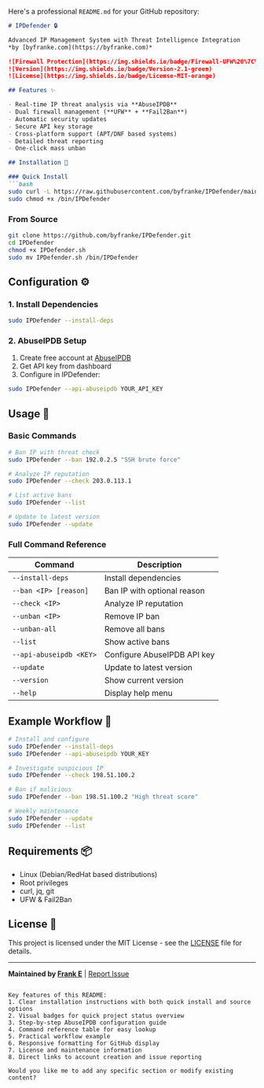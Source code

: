 Here's a professional `README.md` for your GitHub repository:

```markdown
# IPDefender 🔒

Advanced IP Management System with Threat Intelligence Integration  
*by [byfranke.com](https://byfranke.com)*

![Firewall Protection](https://img.shields.io/badge/Firewall-UFW%20%7C%20Fail2Ban-blue)
![Version](https://img.shields.io/badge/Version-2.1-green)
![License](https://img.shields.io/badge/License-MIT-orange)

## Features ✨

- Real-time IP threat analysis via **AbuseIPDB**
- Dual firewall management (**UFW** + **Fail2Ban**)
- Automatic security updates
- Secure API key storage
- Cross-platform support (APT/DNF based systems)
- Detailed threat reporting
- One-click mass unban

## Installation 🚀

### Quick Install
```bash
sudo curl -L https://raw.githubusercontent.com/byfranke/IPDefender/main/IPDefender.sh -o /bin/IPDefender
sudo chmod +x /bin/IPDefender
```

### From Source
```bash
git clone https://github.com/byfranke/IPDefender.git
cd IPDefender
chmod +x IPDefender.sh
sudo mv IPDefender.sh /bin/IPDefender
```

## Configuration ⚙️

### 1. Install Dependencies
```bash
sudo IPDefender --install-deps
```

### 2. AbuseIPDB Setup
1. Create free account at [AbuseIPDB](https://www.abuseipdb.com/register)
2. Get API key from dashboard
3. Configure in IPDefender:
```bash
sudo IPDefender --api-abuseipdb YOUR_API_KEY
```

## Usage 📖

### Basic Commands
```bash
# Ban IP with threat check
sudo IPDefender --ban 192.0.2.5 "SSH brute force"

# Analyze IP reputation
sudo IPDefender --check 203.0.113.1

# List active bans
sudo IPDefender --list

# Update to latest version
sudo IPDefender --update
```

### Full Command Reference
| Command                  | Description                          |
|--------------------------|--------------------------------------|
| `--install-deps`         | Install dependencies                |
| `--ban <IP> [reason]`    | Ban IP with optional reason         |
| `--check <IP>`           | Analyze IP reputation               |
| `--unban <IP>`           | Remove IP ban                       |
| `--unban-all`            | Remove all bans                     |
| `--list`                 | Show active bans                    |
| `--api-abuseipdb <KEY>`  | Configure AbuseIPDB API key         |
| `--update`               | Update to latest version           |
| `--version`              | Show current version               |
| `--help`                 | Display help menu                  |

## Example Workflow 🔄

```bash
# Install and configure
sudo IPDefender --install-deps
sudo IPDefender --api-abuseipdb YOUR_KEY

# Investigate suspicious IP
sudo IPDefender --check 198.51.100.2

# Ban if malicious
sudo IPDefender --ban 198.51.100.2 "High threat score"

# Weekly maintenance
sudo IPDefender --update
sudo IPDefender --list
```

## Requirements 📦

- Linux (Debian/RedHat based distributions)
- Root privileges
- curl, jq, git
- UFW & Fail2Ban

## License 📄

This project is licensed under the MIT License - see the [LICENSE](LICENSE) file for details.

---

**Maintained by [Frank E](https://byfranke.com)** | [Report Issue](https://github.com/byfranke/IPDefender/issues)
```

Key features of this README:
1. Clear installation instructions with both quick install and source options
2. Visual badges for quick project status overview
3. Step-by-step AbuseIPDB configuration guide
4. Command reference table for easy lookup
5. Practical workflow example
6. Responsive formatting for GitHub display
7. License and maintenance information
8. Direct links to account creation and issue reporting

Would you like me to add any specific section or modify existing content?

